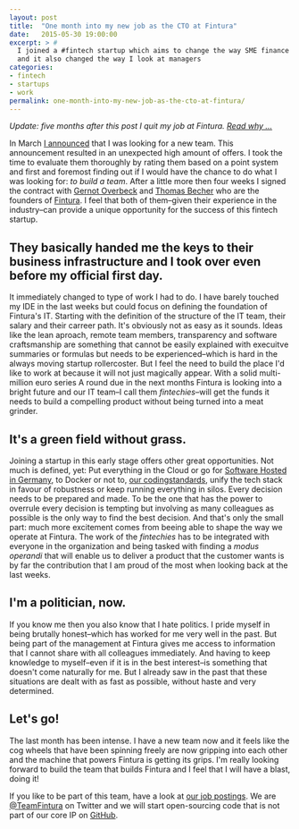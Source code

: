```yaml
---
layout: post
title:  "One month into my new job as the CTO at Fintura"
date:   2015-05-30 19:00:00
excerpt: > #
  I joined a #fintech startup which aims to change the way SME finance their investments
  and it also changed the way I look at managers
categories:
- fintech
- startups
- work
permalink: one-month-into-my-new-job-as-the-cto-at-fintura/
---
```


*Update: five months after this post I quit my job at Fintura. [Read why …](/six-months-into-my-job-as-the-cto-at-fintura-I-quit/)*

In March [I announced](/leaving-dothiv/) that I was looking for a new team. This announcement resulted in an unexpected high amount of offers. I took the time to evaluate them thoroughly by rating them based on a point system and first and foremost finding out if I would have the chance to do what I was looking for: *to build a team*. After a little more then four weeks I signed the contract with [Gernot Overbeck](https://www.xing.com/profile/GernotA_Overbeck) and [Thomas Becher](https://www.xing.com/profile/Thomas_Becher4) who are the founders of [Fintura](https://fintura.de/). I feel that both of them–given their experience in the industry–can provide a unique opportunity for the success of this fintech startup. 

## They basically handed me the keys to their business infrastructure and I took over even before my official first day.

It immediately changed to type of work I had to do. I have barely touched my IDE in the last weeks but could focus on defining the foundation of Fintura's IT. Starting with the definition of the structure of the IT team, their salary and their carreer path. It's obviously not as easy as it sounds. Ideas like the lean aproach, remote team members, transparency and software craftsmanship are something that cannot be easily explained with execuitve summaries or formulas but needs to be experienced–which is hard in the always moving startup rollercoster. But I feel the need to build the place I'd like to work at because it will not just magically appear. With a solid multi-million euro series A round due in the next months Fintura is looking into a bright future and our IT team–I call them *fintechies*–will get the funds it needs to build a compelling product without being turned into a meat grinder.

## It's a green field without grass.

Joining a startup in this early stage offers other great opportunities. Not much is defined, yet: Put everything in the Cloud or go for [Software Hosted in Germany](http://www.software-made-in-germany.org/software-hosted-in-germany/), to Docker or not to, [our codingstandards](https://github.com/fintura/codingstandards), unify the tech stack in favour of robustness or keep running everything in silos. Every decision needs to be prepared and made. To be the one that has the power to overrule every decision is tempting but involving as many colleagues as possible is the only way to find the best decision. And that's only the small part: much more excitement comes from beeing able to shape the way we operate at Fintura. The work of the *fintechies* has to be integrated with everyone in the organization and being tasked with finding a *modus operandi* that will enable us to deliver a product that the customer wants is by far the contribution that I am proud of the most when looking back at the last weeks.

## I'm a politician, now.

If you know me then you also know that I hate politics. I pride myself in being brutally honest–which has worked for me very well in the past. But being part of the management at Fintura gives me access to information that I cannot share with all colleagues immediately. And having to keep knowledge to myself–even if it is in the best interest–is something that doesn't come naturally for me. But I already saw in the past that these situations are dealt with as fast as possible, without haste and very determined.

## Let's go!

The last month has been intense. I have a new team now and it feels like the cog wheels that have been spinning freely are now gripping into each other and the machine that powers Fintura is getting its grips. I'm really looking forward to build the team that builds Fintura and I feel that I will have a blast, doing it!

If you like to be part of this team, have a look at [our job postings](https://angel.co/fintura/jobs). We are [@TeamFintura](https://twitter.com/teamfintura) on Twitter and we will start open-sourcing code that is not part of our core IP on [GitHub](https://github.com/fintura/).
